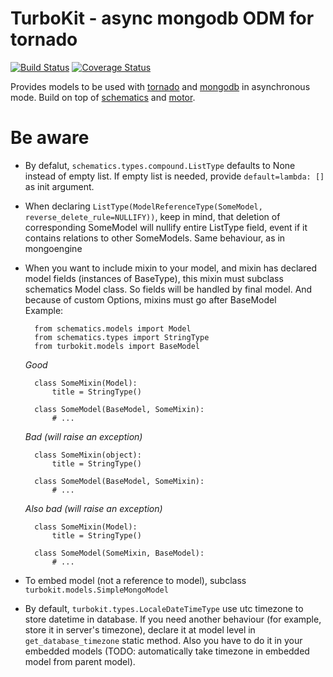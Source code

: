 TurboKit - async mongodb ODM for tornado
========================================

[![Build Status](https://api.travis-ci.org/ExpertSystem/TurboKit.svg?branch=master)](https://travis-ci.org/ExpertSystem/TurboKit) [![Coverage Status](https://coveralls.io/repos/ExpertSystem/TurboKit/badge.png?branch=master)](https://coveralls.io/r/ExpertSystem/TurboKit?branch=master)



Provides models to be used with [tornado](https://github.com/tornadoweb/tornado) and [mongodb](http://www.mongodb.org/) in asynchronous mode. Build on top of [schematics](https://github.com/schematics/schematics) and [motor](https://github.com/mongodb/motor).


Be aware
========

* By defalut, `schematics.types.compound.ListType` defaults to None instead of empty list. If empty list is needed, provide `default=lambda: []` as init argument.

* When declaring `ListType(ModelReferenceType(SomeModel, reverse_delete_rule=NULLIFY))`, keep in mind, that deletion of corresponding SomeModel will nullify entire ListType field, event if it contains relations to other SomeModels. Same behaviour, as in mongoengine

* When you want to include mixin to your model, and mixin has declared model fields (instances of BaseType), this mixin must subclass schematics Model class. So fields will be handled by final model. And because of custom Options, mixins must go after BaseModel  
Example:

        from schematics.models import Model
        from schematics.types import StringType
        from turbokit.models import BaseModel

    _Good_

        class SomeMixin(Model):
            title = StringType()

        class SomeModel(BaseModel, SomeMixin):
            # ...

    _Bad (will raise an exception)_

        class SomeMixin(object):
            title = StringType()

        class SomeModel(BaseModel, SomeMixin):
            # ...

    _Also bad (will raise an exception)_

        class SomeMixin(Model):
            title = StringType()

        class SomeModel(SomeMixin, BaseModel):
            # ...

* To embed model (not a reference to model), subclass `turbokit.models.SimpleMongoModel`

* By default, `turbokit.types.LocaleDateTimeType` use utc timezone to store datetime in database. If you need another behaviour (for example, store it in server's timezone), declare it at model level in `get_database_timezone` static method. Also you have to do it in your embedded models (TODO: automatically take timezone in embedded model from parent model).
